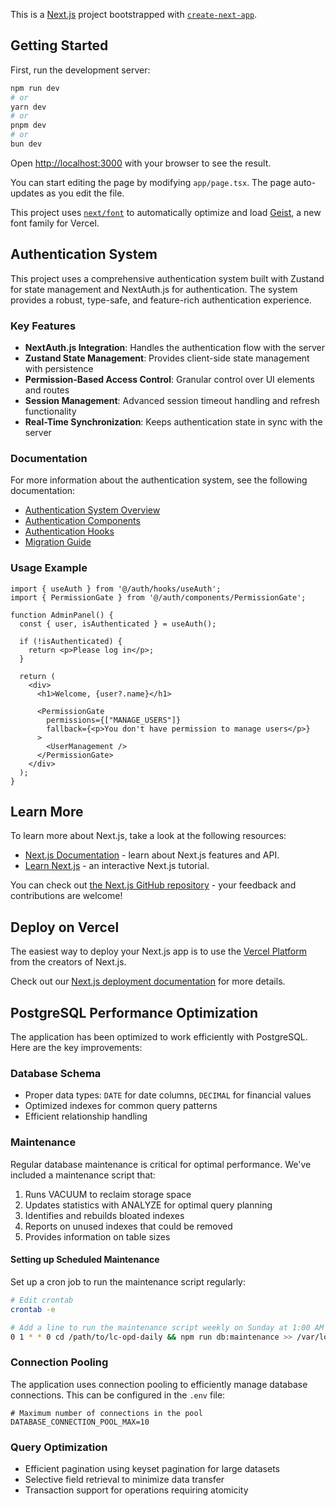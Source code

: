 This is a [Next.js](https://nextjs.org) project bootstrapped with [`create-next-app`](https://nextjs.org/docs/app/api-reference/cli/create-next-app).

## Getting Started

First, run the development server:

```bash
npm run dev
# or
yarn dev
# or
pnpm dev
# or
bun dev
```

Open [http://localhost:3000](http://localhost:3000) with your browser to see the result.

You can start editing the page by modifying `app/page.tsx`. The page auto-updates as you edit the file.

This project uses [`next/font`](https://nextjs.org/docs/app/building-your-application/optimizing/fonts) to automatically optimize and load [Geist](https://vercel.com/font), a new font family for Vercel.

## Authentication System

This project uses a comprehensive authentication system built with Zustand for state management and NextAuth.js for authentication. The system provides a robust, type-safe, and feature-rich authentication experience.

### Key Features

- **NextAuth.js Integration**: Handles the authentication flow with the server
- **Zustand State Management**: Provides client-side state management with persistence
- **Permission-Based Access Control**: Granular control over UI elements and routes
- **Session Management**: Advanced session timeout handling and refresh functionality
- **Real-Time Synchronization**: Keeps authentication state in sync with the server

### Documentation

For more information about the authentication system, see the following documentation:

- [Authentication System Overview](src/auth/README.md)
- [Authentication Components](src/auth/COMPONENTS.md)
- [Authentication Hooks](src/auth/HOOKS.md)
- [Migration Guide](src/auth/MIGRATION.md)

### Usage Example

```tsx
import { useAuth } from '@/auth/hooks/useAuth';
import { PermissionGate } from '@/auth/components/PermissionGate';

function AdminPanel() {
  const { user, isAuthenticated } = useAuth();

  if (!isAuthenticated) {
    return <p>Please log in</p>;
  }

  return (
    <div>
      <h1>Welcome, {user?.name}</h1>

      <PermissionGate
        permissions={["MANAGE_USERS"]}
        fallback={<p>You don't have permission to manage users</p>}
      >
        <UserManagement />
      </PermissionGate>
    </div>
  );
}
```

## Learn More

To learn more about Next.js, take a look at the following resources:

- [Next.js Documentation](https://nextjs.org/docs) - learn about Next.js features and API.
- [Learn Next.js](https://nextjs.org/learn) - an interactive Next.js tutorial.

You can check out [the Next.js GitHub repository](https://github.com/vercel/next.js) - your feedback and contributions are welcome!

## Deploy on Vercel

The easiest way to deploy your Next.js app is to use the [Vercel Platform](https://vercel.com/new?utm_medium=default-template&filter=next.js&utm_source=create-next-app&utm_campaign=create-next-app-readme) from the creators of Next.js.

Check out our [Next.js deployment documentation](https://nextjs.org/docs/app/building-your-application/deploying) for more details.

## PostgreSQL Performance Optimization

The application has been optimized to work efficiently with PostgreSQL. Here are the key improvements:

### Database Schema

- Proper data types: `DATE` for date columns, `DECIMAL` for financial values
- Optimized indexes for common query patterns
- Efficient relationship handling

### Maintenance

Regular database maintenance is critical for optimal performance. We've included a maintenance script that:

1. Runs VACUUM to reclaim storage space
2. Updates statistics with ANALYZE for optimal query planning
3. Identifies and rebuilds bloated indexes
4. Reports on unused indexes that could be removed
5. Provides information on table sizes

#### Setting up Scheduled Maintenance

Set up a cron job to run the maintenance script regularly:

```bash
# Edit crontab
crontab -e

# Add a line to run the maintenance script weekly on Sunday at 1:00 AM
0 1 * * 0 cd /path/to/lc-opd-daily && npm run db:maintenance >> /var/log/lc-db-maintenance.log 2>&1
```

### Connection Pooling

The application uses connection pooling to efficiently manage database connections. This can be configured in the `.env` file:

```
# Maximum number of connections in the pool
DATABASE_CONNECTION_POOL_MAX=10
```

### Query Optimization

- Efficient pagination using keyset pagination for large datasets
- Selective field retrieval to minimize data transfer
- Transaction support for operations requiring atomicity
